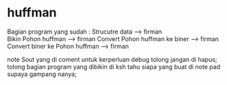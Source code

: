 # huffman

Bagian program yang sudah :
Strucutre data --> firman    
Bikin Pohon huffman  --> firman
Convert Pohon huffman ke biner --> firman
Convert biner ke Pohon huffman --> firman

note Sout yang di coment untuk kerperluan debug tolong jangan di hapus;
tolong bagian program yang dibikin di ksh tahu siapa yang buat di note pad supaya gampang nanya;

